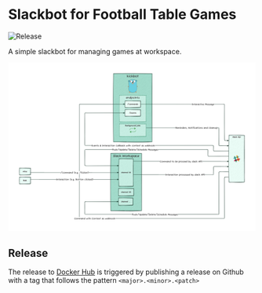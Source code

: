 # Slackbot for Football Table Games
![Release](https://github.com/theadell/kickbot/actions/workflows/trigger.on_publish_release.yml/badge.svg)

A simple slackbot for managing games at workspace. 

![Architecture Diagram](./diagram.png)

## Release
The release to [Docker Hub](https://hub.docker.com/r/adelll/kickbot) is triggered by publishing a release on Github with a tag that follows the pattern `<major>.<minor>.<patch>`
